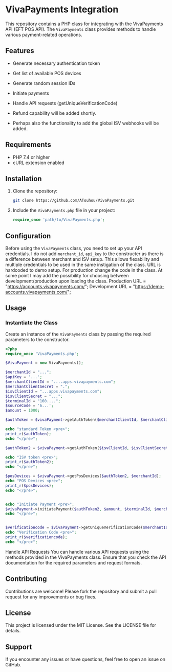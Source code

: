 # VivaPayments Integration

This repository contains a PHP class for integrating with the VivaPayments API (EFT POS API). The `VivaPayments` class provides methods to handle various payment-related operations. 

## Features
- Generate necessary authentication token
- Get list of available POS devices
- Generate random session IDs
- Initiate payments
- Handle API requests (getUniqueVerificationCode)

- Refund capability will be added shortly. 
- Perhaps also the functionality to add the global ISV webhooks will be added.

## Requirements

- PHP 7.4 or higher
- cURL extension enabled

## Installation

1. Clone the repository:
    ```sh
    git clone https://github.com/ATouhou/VivaPayments.git
    ```
2. Include the `VivaPayments.php` file in your project:
    ```php
    require_once 'path/to/VivaPayments.php';
    ```

## Configuration

Before using the `VivaPayments` class, you need to set up your API credentials. 
I do not add  `merchant_id`, `api_key` to the constructer as there is a difference between merchant and ISV setup. This allows flexability and multiple credentials to be used in the same instigation of the class. 
URL is hardcoded to demo setup. For production change the code in the class. At some point I may add the possibility for choosing between development/production upon loading the class. 
Production URL = "https://accounts.vivapayments.com/";
Development URL = "https://demo-accounts.vivapayments.com/";


## Usage

### Instantiate the Class

Create an instance of the `VivaPayments` class by passing the required parameters to the constructor.

```php
<?php
require_once 'VivaPayments.php';

$VivaPayment = new VivaPayments();

$merchantId = "...";
$apiKey = '...';
$merchantClientId = "....apps.vivapayments.com"; 
$merchantClientSecret = "."; 
$isvClientId = "...apps.vivapayments.com";
$isvClientSecret = "...";
$terminalId = "160....";
$sourceCode = '6...';
$amount = 1000;

$authToken = $vivaPayment->getAuthToken($merchantClientId, $merchantClientSecret);

echo "standard Token <pre>";
print_r($authToken);
echo "</pre>";

$authToken2 = $vivaPayment->getAuthToken($isvClientId, $isvClientSecret);

echo "ISV token <pre>";
print_r($authToken2);
echo "</pre>";

$posDevices = $vivaPayment->getPosDevices($authToken2, $merchantId);
echo "POS Devices <pre>";
print_r($posDevices);
echo "</pre>";


echo "Initiate Payment <pre>";
$vivaPayment->initiatePayment($authToken2, $amount, $terminalId, $merchantId, $sourceCode);
echo "</pre>";


$verificationcode = $vivaPayment->getUniqueVerificationCode($merchantId, $apiKey);
echo "Verification Code <pre>";
print_r($verificationcode);
echo "</pre>";

```


Handle API Requests
You can handle various API requests using the methods provided in the VivaPayments class. Ensure that you check the API documentation for the required parameters and request formats.

## Contributing
Contributions are welcome! Please fork the repository and submit a pull request for any improvements or bug fixes.

## License
This project is licensed under the MIT License. See the LICENSE file for details.

## Support
If you encounter any issues or have questions, feel free to open an issue on GitHub.


